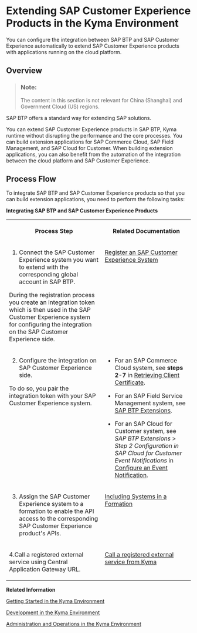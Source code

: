 <!-- loio83df31ad3b634c0783ced522107d2e73 -->

# Extending SAP Customer Experience Products in the Kyma Environment

You can configure the integration between SAP BTP and SAP Customer Experience automatically to extend SAP Customer Experience products with applications running on the cloud platform.



<a name="loio83df31ad3b634c0783ced522107d2e73__section_tf1_c2m_blb"/>

## Overview

> ### Note:  
> The content in this section is not relevant for China \(Shanghai\) and Government Cloud \(US\) regions.

SAP BTP offers a standard way for extending SAP solutions.

You can extend SAP Customer Experience products in SAP BTP, Kyma runtime without disrupting the performance and the core processes. You can build extension applications for SAP Commerce Cloud, SAP Field Management, and SAP Cloud for Customer. When building extension applications, you can also benefit from the automation of the integration between the cloud platform and SAP Customer Experience.



<a name="loio83df31ad3b634c0783ced522107d2e73__section_z4j_xnm_blb"/>

## Process Flow

To integrate SAP BTP and SAP Customer Experience products so that you can build extension applications, you need to perform the following tasks:

**Integrating SAP BTP and SAP Customer Experience Products**


<table>
<tr>
<th valign="top">

Process Step

</th>
<th valign="top">

Related Documentation

</th>
</tr>
<tr>
<td valign="top">

1. Connect the SAP Customer Experience system you want to extend with the corresponding global account in SAP BTP.

During the registration process you create an integration token which is then used in the SAP Customer Experience system for configuring the integration on the SAP Customer Experience side.

</td>
<td valign="top">

[Register an SAP Customer Experience System](register-an-sap-customer-experience-system-1582d72.md)

</td>
</tr>
<tr>
<td valign="top">

2. Configure the integration on SAP Customer Experience side.

To do so, you pair the integration token with your SAP Customer Experience system.

</td>
<td valign="top">

-   For an SAP Commerce Cloud system, see **steps 2-7** in [Retrieving Client Certificate](https://help.sap.com/viewer/bad9b0b66bac476f8a4a5c4a08e4ab6b/v2011/en-US/becb28f8b8ee45d496ba968a4e3a6f28.html).

-   For an SAP Field Service Management system, see [SAP BTP Extensions](https://help.sap.com/viewer/fsm_extensions/LATEST/en-US/kyma-connector.html).
-   For an SAP Cloud for Customer system, see *SAP BTP Extensions* \> *Step 2 Configuration in SAP Cloud for Customer Event Notifications* in [Configure an Event Notification](https://help.sap.com/viewer/d5fec61c279741048109d851d4d3d1ad/latest/en-US/a84a5e9266264af8ac32fe627de10bd7.html).



</td>
</tr>
<tr>
<td valign="top">

3. Assign the SAP Customer Experience system to a formation to enable the API access to the corresponding SAP Customer Experience product's APIs.

</td>
<td valign="top">

[Including Systems in a Formation](including-systems-in-a-formation-68b04fa.md)

</td>
</tr>
<tr>
<td valign="top">

4.Call a registered external service using Central Application Gateway URL.

</td>
<td valign="top">

[Call a registered external service from Kyma](https://kyma-project.io/docs/kyma/latest/03-tutorials/00-application-connectivity/ac-05-call-registered-service-from-kyma)

</td>
</tr>
</table>

**Related Information**  


[Getting Started in the Kyma Environment](../20-getting-started/getting-started-in-the-kyma-environment-d1abd18.md "As an administrator, you must perform several steps to set up a fully operational Kyma environment to which you can connect the chosen SAP solutions.")

[Development in the Kyma Environment](../30-development/development-in-the-kyma-environment-606ec61.md "Learn more about developing applications in the Kyma environment.")

[Administration and Operations in the Kyma Environment](../50-administration-and-ops/administration-and-operations-in-the-kyma-environment-b8e1686.md "This is the managed offering of SAP BTP, Kyma runtime (based on the open-source project &quot;Kyma&quot;). The administrators of the Kyma environment take care of setting it up and make sure it is ready for developers to work with. Create your Kyma instance to build applications and extensions to SAP and third-party solutions, manage roles, have your Kubernetes objects backed up, and view metrics and logs.")

